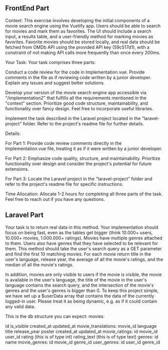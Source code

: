 ## FrontEnd Part

Context:
This exercise involves developing the initial components of a movie search engine using the Vuetify app. Users should be able to search for movies and mark them as favorites. The UI should include a search input, a results table, and a user-friendly method for marking movies as favorites. Favorite movies should be stored locally, and real data should be fetched from OMDb API using the provided API key (59c517d1), with a constraint of not making API calls more frequently than once every 200ms.

Your Task:
Your task comprises three parts:

Conduct a code review for the code in Implementation.vue. Provide comments in the file as if reviewing code written by a junior developer. Explain any issues and suggest better solutions.

Develop your version of the movie search engine app accessible via "/implementation2" that fulfills all the requirements mentioned in the "context" section. Prioritize good code structure, maintainability, and functionality over fancy design. Feel free to incorporate useful libraries.

Implement the task described in the Laravel project located in the "laravel-project" folder. Refer to the project's readme file for further details.

Details:

For Part 1: Provide code review comments directly in the Implementation.vue file, treating it as if it were written by a junior developer.

For Part 2: Emphasize code quality, structure, and maintainability. Prioritize functionality over design and consider the project's potential for future extensions.

For Part 3: Locate the Laravel project in the "laravel-project" folder and refer to the project's readme file for specific instructions.

Time Allocation:
Allocate 1-2 hours for completing all three parts of the task. Feel free to reach out if you have any questions.

## Laravel Part

Your task is to return real data in this method. Your implementation should focus on being fast, even as the tables get bigger (think 10.000+ users, 10.000+ movies, 1.000.000+ ratings). Movies have multiple genres attached to them. Users also have genres that they have selected to be relevant for them. This method should take the user's search query as a GET parameter and find the first 10 matching movies. For each movie return title in the user's language, release year, the average of all the movie's ratings, and the median of all the movie's ratings.

In addition, movies are only visible to users if the movie is visible, the movie is available in the user's language, the title of the movie in the user's language contains the search query, and the intersection of the movie's genres and the user's genres is bigger than 0. To keep this project simple, we have set up a $userData array that contains the data of the currently logged-in user. Please treat it as being dynamic, e.g. as if it could contain any valid data.

This is the db structure you can expect:
movies:

id
is_visible
created_at
updated_at
movie_translations:
movie_id
language
title
release_year
poster
created_at
updated_at
movie_ratings:
id
movie_id
user_id
rating (this is of type int)
rating_text (this is of type text)
genres:
id
name
movie_genres:
id
movie_id
genre_id
user_genres:
id
user_id
genre_id